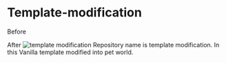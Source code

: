 # Template-modification
Before




After
![template modification](https://user-images.githubusercontent.com/92078186/142148158-947c4bdd-45b6-4898-a6c5-f2bbcbff2769.png)
Repository name is template modification. In this Vanilla template modified into pet world. 
